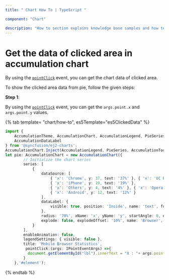 ```yaml
---
title: " Chart How To | TypeScript "

component: "Chart"

description: "How to section explains knowledge base samples and how to access different types properties and events of the chart."
---
```


# Get the data of clicked area in accumulation chart

By using the [`pointClick`](../../api/accumulation-chart#pointClick-emittypeIPointEventArgs) event, you can get the chart data of clicked area.

To show the clicked area data from pie, follow the given steps:

**Step 1**:

By using the [`pointClick`](../../api/accumulation-chart#pointClick-emittypeIPointEventArgs) event, you can get the `args.point.x` and `args.point.y` values.

{% tab template= "chart/how-to", es5Template="es5ClickedData" %}

```typescript
import {
    AccumulationTheme, AccumulationChart, AccumulationLegend, PieSeries, AccumulationTooltip, IAccTooltipRenderEventArgs,IPointEventArgs,
    AccumulationDataLabel
} from '@syncfusion/ej2-charts';
AccumulationChart.Inject(AccumulationLegend, PieSeries, AccumulationTooltip, AccumulationDataLabel);
let pie: AccumulationChart = new AccumulationChart({
        // Initialize the chart series
        series: [
            {
                dataSource: [
                    { 'x': 'Chrome', y: 37, text: '37%' }, { 'x': 'UC Browser', y: 17, text: '17%' },
                    { 'x': 'iPhone', y: 19, text: '19%' },
                    { 'x': 'Others', y: 4, text: '4%' }, { 'x': 'Opera', y: 11, text: '11%' },
                    { 'x': 'Android', y: 12, text: '12%' }
                ],
                dataLabel: {
                    visible: true, position: 'Inside', name: 'text', font: { fontWeight: '600' }
                },
                radius: '70%', xName: 'x', yName: 'y', startAngle: 0, endAngle: 360, innerRadius: '0%',
                explode: false, explodeOffset: '10%', name: 'Browser', animation: {enable: false}
            }
        ],
        enableAnimation: false,
        legendSettings: { visible: false },
        title: 'Mobile Browser Statistics',
         pointClick:(args: IPointEventArgs) =>{
          document.getElementById("lbl").innerText = "X : "+ args.point.x + "\nY : "+ args.point.y;
        }
    },'#element');
```

{% endtab %}
